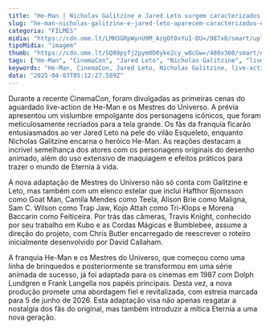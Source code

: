 ```yaml
---
title: "He-Man | Nicholas Galitzine e Jared Leto surgem caracterizados em vídeo na CinemaCon"
slug: "he-man-nicholas-galitzine-e-jared-leto-aparecem-caracterizados-em-vdeo"
categoria: "FILMES"
midia: "https://cdn.ome.lt/LMH3GRpWynU9M_AzgOt0xYuI-DU=/987x0/smart/uploads/conteudo/fotos/OMELETE_CAPA_-_2025-03-25T110213.549.png"
tipoMidia: "imagem"
thumb: "https://cdn.ome.lt/SQ89pyfj2pym0D0yke2cy_w8cGw=/480x360/smart/extras/conteudos/omelete_THUMB_-_2025-03-25T110140.653.png"
tags: ["He-Man", "CinemaCon", "Jared Leto", "Nicholas Galitzine", "live-action", "Mestres do Universo", "adaptação cinematográfica", "Eternia"]
keywords: "He-Man, CinemaCon, Jared Leto, Nicholas Galitzine, live-action, Mestres do Universo, adaptação cinematográfica, Eternia"
data: "2025-04-03T05:12:27.589Z"
---
```


Durante a recente CinemaCon, foram divulgadas as primeiras cenas do aguardado live-action de He-Man e os Mestres do Universo. A prévia apresentou um vislumbre empolgante dos personagens icônicos, que foram meticulosamente recriados para a tela grande. Os fãs da franquia ficarão entusiasmados ao ver Jared Leto na pele do vilão Esqueleto, enquanto Nicholas Galitzine encarna o heróico He-Man. As reações destacam a incrível semelhança dos atores com os personagens originais do desenho animado, além do uso extensivo de maquiagem e efeitos práticos para trazer o mundo de Eternia à vida.

A nova adaptação de Mestres do Universo não só conta com Galitzine e Leto, mas também com um elenco estelar que inclui Hafthor Bjornsson como Goat Man, Camila Mendes como Teela, Alison Brie como Maligna, Sam C. Wilson como Trap Jaw, Kojo Attah como Tri-Klops e Morena Baccarin como Feiticeira. Por trás das câmeras, Travis Knight, conhecido por seu trabalho em Kubo e as Cordas Mágicas e Bumblebee, assume a direção do projeto, com Chris Butler encarregado de reescrever o roteiro inicialmente desenvolvido por David Callaham.

A franquia He-Man e os Mestres do Universo, que começou como uma linha de brinquedos e posteriormente se transformou em uma série animada de sucesso, já foi adaptada para os cinemas em 1987 com Dolph Lundgren e Frank Langella nos papéis principais. Desta vez, a nova produção promete uma abordagem fiel e revitalizada, com estreia marcada para 5 de junho de 2026. Esta adaptação visa não apenas resgatar a nostalgia dos fãs do original, mas também introduzir a mítica Eternia a uma nova geração.